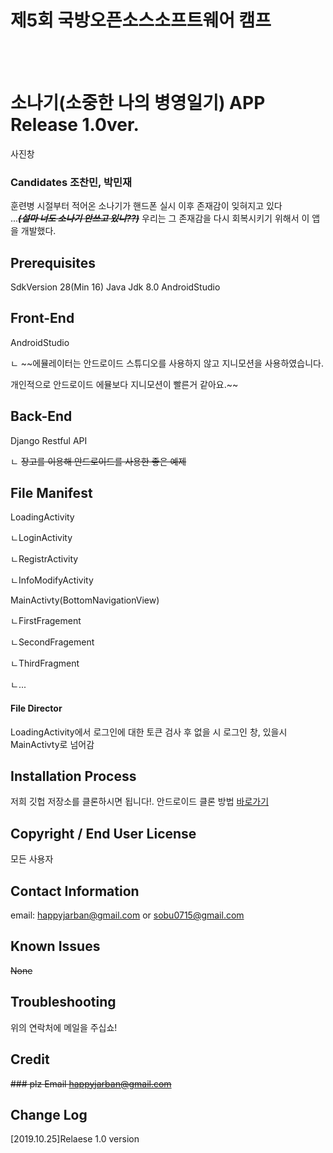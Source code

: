 # 제5회 국방오픈소스소프트웨어 캠프
<br/><br/>

# 소나기(소중한 나의 병영일기)  APP Release 1.0ver.

사진창 

### Candidates 조찬민, 박민재 
훈련병 시절부터 적어온 소나기가 핸드폰 실시 이후 존재감이 잊혀지고 있다<br>...*****~~(설마 너도 소나기 안쓰고 있니??)~~*****
우리는 그 존재감을 다시 회복시키기 위해서 이 앱을 개발했다.

## Prerequisites
  SdkVersion 28(Min 16)
  Java Jdk 8.0
  AndroidStudio

## Front-End

  AndroidStudio
	
	
  ㄴ ~~에뮬레이터는 안드로이드 스튜디오를 사용하지 않고 지니모션을 사용하였습니다. 
  
  
  개인적으로 안드로이드 에뮬보다 지니모션이 빨른거 같아요.~~


## Back-End

  Django Restful API 
	
	
  ㄴ ~~장고를 이용해 안드로이드를 사용한 좋은 예제~~
  
 
  
## File Manifest

LoadingActivity


 ㄴLoginActivity
 
 
 ㄴRegistrActivity
 
 
 ㄴInfoModifyActivity
 
 

 MainActivty(BottomNavigationView)
 
 
 ㄴFirstFragement
 
 
 ㄴSecondFragement
 
 
 ㄴThirdFragment
 
 
 ㄴ...
  
  #### File Director

   LoadingActivity에서 로그인에 대한 토큰 검사 후 없을 시 로그인 창, 있을시 MainActivty로 넘어감 


## Installation Process
   저희 깃헙 저장소를 클론하시면 됩니다!. 
   안드로이드 클론 방법 [바로가기](https://webnautes.tistory.com/1175)
   
   
 ## Copyright / End User License
   모든 사용자
   
 ## Contact Information
  email: happyjarban@gmail.com or sobu0715@gmail.com
   
   
 ## Known Issues
  ~~None~~
 
 
## Troubleshooting
 위의 연락처에 메일을 주십쇼! 

## Credit
  ~~### plz Email happyjarban@gmail.com~~
  
## Change Log
 [2019.10.25]Relaese 1.0 version 

